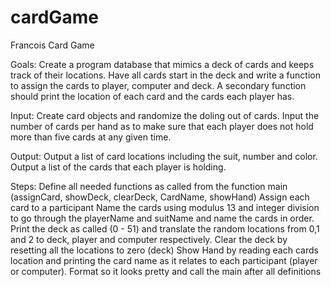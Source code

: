 # cardGame
Francois
Card Game


Goals:
Create a program database that mimics a deck of cards and keeps track of their locations. Have all cards start in the deck and write a function to assign the cards to player, computer and deck. A secondary function should print the location of each card and the cards each player has.


Input: 
Create card objects and randomize the doling out of cards. Input the number of cards per hand as to make sure that each player does not hold more than five cards at any given time.


Output: 
Output a list of card locations including the suit, number and color. 
Output a list of the cards that each player is holding.


Steps:
Define all needed functions as called from the function main (assignCard, showDeck, clearDeck, CardName, showHand)
Assign each card to a participant
Name the cards using modulus 13 and integer division to go through the playerName and suitName and name the cards in order.
Print the deck as called (0 - 51) and translate the random locations from 0,1 and 2 to deck, player and computer respectively.
Clear the deck by resetting all the locations to zero (deck)
Show Hand by reading each cards location and printing the card name as it relates to each participant (player or computer).
Format so it looks pretty and call the main after all definitions
